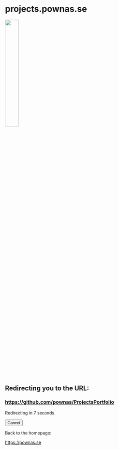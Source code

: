 <h1>projects.pownas.se</h1>
      <p>
        <img width="30%" src="https://pownas.se/favicon.svg" />
      </p>
      <h2>Redirecting you to the URL:</h2>
      <h3>
        <a href="https://github.com/pownas/ProjectsPortfolio#readme" id="redirectURL">https://github.com/pownas/ProjectsPortfolio</a>
      </h3>
      <p>Redirecting in <span id="countdown">7</span> second<span id="countdownS">s.</span></p>
      <p>
        <button id="cancelButton" onclick="cancelCountdown()">Cancel</button>
      </p>
      <p>Back to the homepage:</p>
      <p>
        <a href="https://pownas.se">https://pownas.se</a>
      </p>
